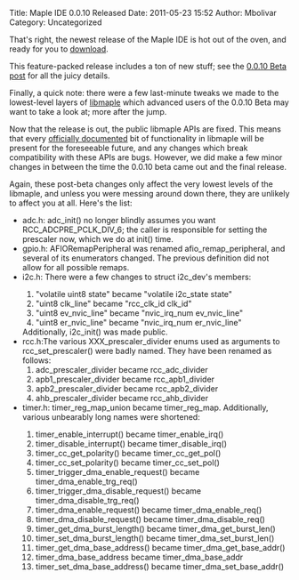 Title: Maple IDE 0.0.10 Released
Date: 2011-05-23 15:52
Author: Mbolivar
Category: Uncategorized

That's right, the newest release of the Maple IDE is hot out of the oven, and ready for you to <a href="/docs/maple-ide-install.html">download</a>.

This feature-packed release includes a ton of new stuff; see the <a href="/2011/05/maple-ret6-edition-and-maple-ide-0-0-10-beta/">0.0.10 Beta post</a> for all the juicy details.

Finally, a quick note: there were a few last-minute tweaks we made to the lowest-level layers of <a href="/docs/libmaple.html">libmaple</a> which advanced users of the 0.0.10 Beta may want to take a look at; more after the jump.
<!--more-->

Now that the release is out, the public libmaple APIs are fixed.  This means that every <a href="/docs/libmaple/apis.html">officially documented</a> bit of functionality in libmaple will be present for the foreseeable future, and any changes which break compatibility with these APIs are bugs.  However, we did make a few minor changes in between the time the 0.0.10 beta came out and the final release.

Again, these post-beta changes only affect the very lowest levels of the libmaple, and unless you were messing around down there, they are unlikely to affect you at all. Here's the list:

<ul>
<li>adc.h: adc_init() no longer blindly assumes you want RCC_ADCPRE_PCLK_DIV_6; the caller is responsible for setting the prescaler now, which we do at init() time.</li>
<li>gpio.h: AFIORemapPeripheral was renamed afio_remap_peripheral, and several of its enumerators changed.  The previous definition did not allow for all possible remaps.
</li>
<li><div>i2c.h:  There were a few changes to struct i2c_dev's members:
        <ol><li>"volatile uint8 state" became "volatile i2c_state state"</li>
            <li>"uint8 clk_line" became "rcc_clk_id clk_id"</li>
            <li>"uint8 ev_nvic_line" became "nvic_irq_num ev_nvic_line"</li>
            <li>"uint8 er_nvic_line" became "nvic_irq_num er_nvic_line"</li>
        </ol>
Additionally, i2c_init() was made public.</div>
</li>
<li>rcc.h:The various XXX_prescaler_divider enums used as arguments to rcc_set_prescaler() were badly named.  They have been renamed as follows:
    <ol>
        <li>adc_prescaler_divider became rcc_adc_divider</li>
        <li>apb1_prescaler_divider became rcc_apb1_divider</li>
        <li>apb2_prescaler_divider became rcc_apb2_divider</li>
        <li>ahb_prescaler_divider became rcc_ahb_divider</li>
    </ol>
</li>
<li><div>timer.h: timer_reg_map_union became timer_reg_map.   Additionally, various unbearably long names were shortened:
    <ol>
        <li>timer_enable_interrupt() became timer_enable_irq()</li>
        <li>timer_disable_interrupt() became timer_disable_irq()</li>
        <li>timer_cc_get_polarity() became timer_cc_get_pol()</li>
        <li>timer_cc_set_polarity() became timer_cc_set_pol()</li>
        <li>timer_trigger_dma_enable_request() became timer_dma_enable_trg_req()</li>
        <li>timer_trigger_dma_disable_request() became timer_dma_disable_trg_req()</li>
        <li>timer_dma_enable_request() became timer_dma_enable_req()</li>
        <li>timer_dma_disable_request() became timer_dma_disable_req()</li>
        <li>timer_get_dma_burst_length() became timer_dma_get_burst_len()</li>
        <li>timer_set_dma_burst_length() became timer_dma_set_burst_len()</li>
        <li>timer_get_dma_base_address() became timer_dma_get_base_addr()</li>
        <li>timer_dma_base_address became timer_dma_base_addr</li>
        <li>timer_set_dma_base_address() became timer_dma_set_base_addr()</li>
    </ol>
    </div>
</li>
</ul>
